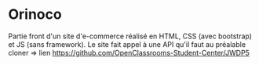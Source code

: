 # Orinoco #

Partie front d'un site d'e-commerce réalisé en HTML, CSS (avec bootstrap) et JS (sans framework).
Le site fait appel à une API qu'il faut au préalable cloner => lien https://github.com/OpenClassrooms-Student-Center/JWDP5
